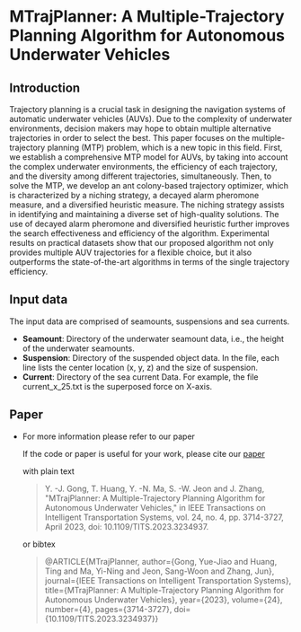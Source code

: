 # MTrajPlanner: A Multiple-Trajectory Planning Algorithm for Autonomous Underwater Vehicles  


## Introduction

Trajectory planning is a crucial task in designing the navigation systems of automatic underwater vehicles (AUVs). Due to the complexity of underwater environments, decision makers may hope to obtain multiple alternative trajectories in order to select the best. This paper focuses on the multiple-trajectory planning (MTP) problem, which is a new topic in this field. First, we establish a comprehensive MTP model for AUVs, by taking into account the complex underwater environments, the efficiency of each trajectory, and the diversity among different trajectories, simultaneously. Then, to solve the MTP, we develop an ant colony-based trajectory optimizer, which is characterized by a niching strategy, a decayed alarm pheromone measure, and a diversified heuristic measure. The niching strategy assists in identifying and maintaining a diverse set of high-quality solutions. The use of decayed alarm pheromone and diversified heuristic further improves the search effectiveness and efficiency of the algorithm. Experimental results on practical datasets show that our proposed algorithm not only provides multiple AUV trajectories for a flexible choice, but it also outperforms the state-of-the-art algorithms in terms of the single trajectory efficiency.  

## Input data
The input data are comprised of seamounts, suspensions and sea currents.

- **Seamount**: Directory of the underwater seamount data, i.e., the height of the underwater seamounts.
- **Suspension**: Directory of the suspended object data. In the file, each line lists the center location (x, y, z) and the size of suspension.
- **Current**: Directory of the sea current Data. For example, the file current_x_25.txt is the superposed force on X-axis.


## Paper 

* For more information please refer to our paper 

  If the code or paper is useful for your work, please cite our [paper](https://ieeexplore.ieee.org/abstract/document/10038633) 

  with plain text

  > Y. -J. Gong, T. Huang, Y. -N. Ma, S. -W. Jeon and J. Zhang, "MTrajPlanner: A Multiple-Trajectory Planning Algorithm for Autonomous Underwater Vehicles," in IEEE Transactions on Intelligent Transportation Systems, vol. 24, no. 4, pp. 3714-3727, April 2023, doi: 10.1109/TITS.2023.3234937.

  or bibtex
  
  > @ARTICLE{MTrajPlanner,
  author={Gong, Yue-Jiao and Huang, Ting and Ma, Yi-Ning and Jeon, Sang-Woon and Zhang, Jun},
  journal={IEEE Transactions on Intelligent Transportation Systems}, 
  title={MTrajPlanner: A Multiple-Trajectory Planning Algorithm for Autonomous Underwater Vehicles}, 
  year={2023},
  volume={24},
  number={4},
  pages={3714-3727},
  doi={10.1109/TITS.2023.3234937}}
